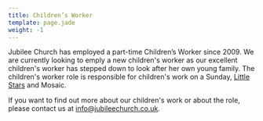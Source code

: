 ```yaml
---
title: Children’s Worker
template: page.jade
weight: -1
---
```


Jubilee Church has employed a part-time Children’s Worker since 2009. We are currently looking to emply a new children's worker as our excellent children's worker has stepped down to look after her own young family. The children's worker role is responsible for children's work on a Sunday, [Little Stars](#little-stars) and Mosaic. 

If you want to find out more about our children's work or about the role, please contact us at <info@jubileechurch.co.uk>.

